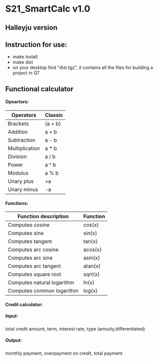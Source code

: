 # S21_SmartCalc v1.0
## Halleyju version

## Instruction for use:

- make install
- make dist
- on your desktop find "dist.tgz", it contains all the files for building a project in QT

## Functional calculator

#### Opeartors:
| Operators | Classic |
| --------- | ------ |
| Brackets | (a + b) | 
| Addition | a + b |
| Subtraction | a - b | 
| Multiplication | a * b |
| Division | a / b | 
| Power | a ^ b | 
| Modulus | a % b |
| Unary plus | +a |
| Unary minus | -a |

#### Functions:
  
| Function description | Function |
| ------ | ------ |
| Computes cosine | cos(x) |
| Computes sine | sin(x) |
| Computes tangent | tan(x) |
| Computes arc cosine | acos(x) |
| Computes arc sine | asin(x) |
| Computes arc tangent | atan(x) |
| Computes square root | sqrt(x) |
| Computes natural logarithm | ln(x) |
| Computes common logarithm | log(x) |

#### Credit calculator:

##### Input:  
total credit amount, term, interest rate, type (annuity,differentiated)

##### Output:
monthly payment, overpayment on credit, total payment
